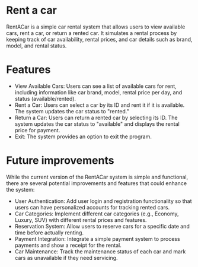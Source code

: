 # Rent a car

RentACar is a simple car rental system that allows users to view available cars, rent a car, or return a rented car. It simulates a rental process by keeping track of car availability, rental prices, and car details such as brand, model, and rental status. 

# Features

- View Available Cars: Users can see a list of available cars for rent, including information like car brand, model, rental price per day, and status (available/rented).
- Rent a Car: Users can select a car by its ID and rent it if it is available. The system updates the car status to "rented."
- Return a Car: Users can return a rented car by selecting its ID. The system updates the car status to "available" and displays the rental price for payment.
- Exit: The system provides an option to exit the program.

# Future improvements

While the current version of the RentACar system is simple and functional, there are several potential improvements and features that could enhance the system:
- User Authentication: Add user login and registration functionality so that users can have personalized accounts for tracking rented cars.
- Car Categories: Implement different car categories (e.g., Economy, Luxury, SUV) with different rental prices and features.
- Reservation System: Allow users to reserve cars for a specific date and time before actually renting.
- Payment Integration: Integrate a simple payment system to process payments and show a receipt for the rental.
- Car Maintenance: Track the maintenance status of each car and mark cars as unavailable if they need servicing.
